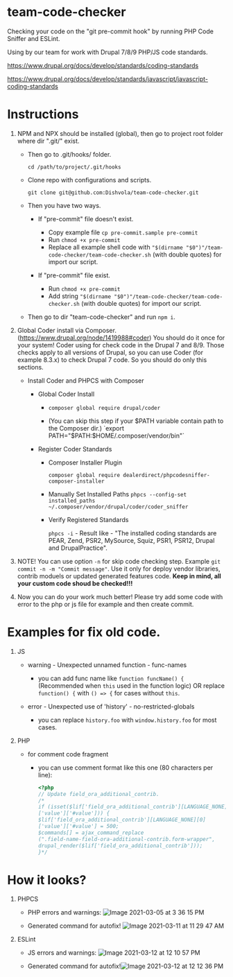 # team-code-checker
Checking your code on the "git pre-commit hook" by running PHP Code Sniffer and ESLint.

Using by our team for work with Drupal 7/8/9 PHP/JS code standards.

https://www.drupal.org/docs/develop/standards/coding-standards

https://www.drupal.org/docs/develop/standards/javascript/javascript-coding-standards

# Instructions

1) NPM and NPX should be installed (global), then go to project root folder where dir ".git/" exist.
	- Then go to .git/hooks/ folder.
	
	    `cd /path/to/project/.git/hooks`

	- Clone repo with configurations and scripts.
	
	    `git clone git@github.com:Dishvola/team-code-checker.git`

	- Then you have two ways.
	
	    - If "pre-commit" file doesn't exist.
		    - Copy example file `cp pre-commit.sample pre-commit`
		    - Run `chmod +x pre-commit`
		    - Replace all example shell code with `"$(dirname "$0")"/team-code-checker/team-code-checker.sh` (with double quotes) for import our script.

	    - If "pre-commit" file exist.
		    - Run `chmod +x pre-commit`
		    - Add string `"$(dirname "$0")"/team-code-checker/team-code-checker.sh` (with double quotes) for import our script.
		
	- Then go to dir "team-code-checker" and run `npm i`.


2) Global Coder install via Composer. (https://www.drupal.org/node/1419988#coder)
	You should do it once for your system!
	Coder using for check code in the Drupal 7 and 8/9.
	Those checks apply to all versions of Drupal, so you can use Coder (for example 8.3.x) to check Drupal 7 code.
	So you should do only this sections.
	- Install Coder and PHPCS with Composer
	    - Global Coder Install
	    
	        - `composer global require drupal/coder`

		    - (You can skip this step if your $PATH variable contain path to the Composer dir.) `export PATH="$PATH:$HOME/.composer/vendor/bin"`

	    - Register Coder Standards
	        - Composer Installer Plugin
	        
		        `composer global require dealerdirect/phpcodesniffer-composer-installer`

		    - Manually Set Installed Paths
                `phpcs --config-set installed_paths ~/.composer/vendor/drupal/coder/coder_sniffer`

		    - Verify Registered Standards
		    
			    `phpcs -i` - Result like - "The installed coding standards are PEAR, Zend, PSR2, MySource, Squiz, PSR1, PSR12, Drupal and DrupalPractice".

3) NOTE! You can use option `-n` for skip code checking step. Example `git commit -n -m "Commit message"`. Use it only for deploy vendor libraries, contrib moduels or updated generated features code. __Keep in mind, all your custom code shoud be checked!!!__

4) Now you can do your work much better! Please try add some code with error to the php or js file for example and then create commit.

# Examples for fix old code.

1) JS

    - warning - Unexpected unnamed function - func-names

        - you can add func name like `function funcName() {` (Recommended when `this` used in the function logic) OR replace `function() {` with `() => {` for cases without `this`.

    - error - Unexpected use of 'history' - no-restricted-globals

        - you can replace `history.foo` with `window.history.foo` for most cases.

2) PHP

    - for comment code fragment

        - you can use comment format like this one (80 characters per line):

            ```php
            <?php
            // Update field_ora_additional_contrib.
            /*
            if (isset($lif['field_ora_additional_contrib'][LANGUAGE_NONE][0]
            ['value']['#value'])) {
            $lif['field_ora_additional_contrib'][LANGUAGE_NONE][0]
            ['value']['#value'] = 500;
            $commands[] = ajax_command_replace
            (".field-name-field-ora-additional-contrib.form-wrapper",
            drupal_render($lif['field_ora_additional_contrib']));
            }*/
            ```

# How it looks?

1) PHPCS

	- PHP errors and warnings: ![Image 2021-03-05 at 3 36 15 PM](https://user-images.githubusercontent.com/1149440/110924806-26a34a00-832b-11eb-9962-2b73b6912d83.jpg)

	- Generated command for autofix! ![Image 2021-03-11 at 11 29 47 AM](https://user-images.githubusercontent.com/1149440/110924830-2d31c180-832b-11eb-912a-f29950f0142a.jpg)

2) ESLint

	- JS errors and warnings: ![Image 2021-03-12 at 12 10 57 PM](https://user-images.githubusercontent.com/1149440/110925915-71719180-832c-11eb-9681-d35e573768bc.jpg)

	- Generated command for autofix!![Image 2021-03-12 at 12 12 36 PM](https://user-images.githubusercontent.com/1149440/110925907-6f0f3780-832c-11eb-8fda-fd06d4130a58.jpg)
